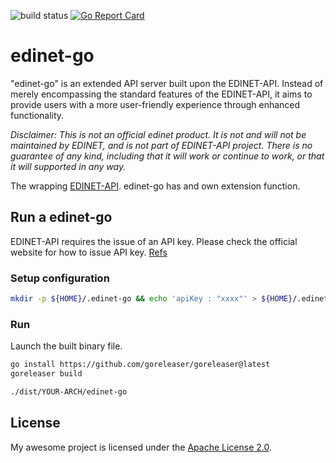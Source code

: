 ![build status](https://github.com/tkitsunai/edinet-go/actions/workflows/go-build.yml/badge.svg)
[![Go Report Card](https://goreportcard.com/badge/github.com/tkitsunai/edinet-go)](https://goreportcard.com/report/github.com/tkitsunai/edinet-go)

# edinet-go

"edinet-go" is an extended API server built upon the EDINET-API. Instead of merely encompassing the standard features of the EDINET-API, it aims to provide users with a more user-friendly experience through enhanced functionality.

_Disclaimer: This is not an official edinet product. It is not and will not be maintained by EDINET, and is not part of EDINET-API project. There is no guarantee of any kind, including that it will work or continue to work, or that it will supported in any way._

The wrapping [EDINET-API](http://disclosure.edinet-fsa.go.jp/).
edinet-go has and own extension function.

## Run a edinet-go

EDINET-API requires the issue of an API key.
Please check the official website for how to issue API key. [Refs](https://disclosure2.edinet-fsa.go.jp/)

### Setup configuration

```bash
mkdir -p ${HOME}/.edinet-go && echo 'apiKey : "xxxx"' > ${HOME}/.edinet-go/.edinet-apikey.yml
```

### Run

Launch the built binary file.

```bash
go install https://github.com/goreleaser/goreleaser@latest
goreleaser build
```

```bash
./dist/YOUR-ARCH/edinet-go
```

## License

My awesome project is licensed under the [Apache License 2.0](LICENSE).
